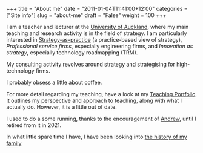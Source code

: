 +++
title = "About me"
date = "2011-01-04T11:41:00+12:00"
categories = ["Site info"]
slug = "about-me"
draft = "False"
weight = 100
+++

I am a teacher and lecturer at the [University of Auckland](https://www.auckland.ac.nz/ "The University of Auckland"), where my main teaching and research activity is in the field of strategy. I am particularly interested in [Strategy-as-practice](https://www.strategy-as-practice.org/ "The special interest group for Strategy as Practice") (a practice-based view of strategy), *Professional service firms*, especially engineering firms, and *Innovation as strategy*, especially technology roadmapping (TRM).

My consulting activity revolves around strategy and strategising for high-technology firms.

I probably obsess a little about coffee.

For more detail regarding my teaching, have a look at my [Teaching Portfolio](/resources/teaching-portfolio-2015/). It outlines my perspective and approach to teaching, along with what I actually do. However, it is a little out of date.

I used to do a some running, thanks to the encouragement of [Andrew](https://www.andrewisgettingfit.com/), until I retired from it in 2021.

In what little spare time I have, I have been looking into [the history of my family](https://genes.petersmith.org/ "The families of Peter Smith and Lisa Woolsey").



